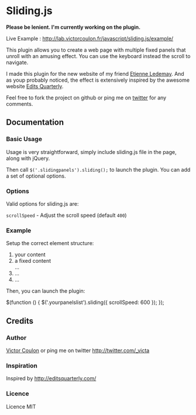 Sliding.js
========================================

**Please be lenient. I'm currently working on the plugin.**

Live Example : http://lab.victorcoulon.fr/javascript/sliding.js/example/

This plugin allows you to create a web page with multiple fixed panels that unroll with an amusing effect. You can use the keyboard instead the scroll to navigate.

I made this plugin for the new website of my friend [Etienne Ledemay](http://artographik.fr/).
And as youp probably noticed, the effect is extensively inspired by the awesome website [Edits Quarterly](http://artographik.fr/).

Feel free to fork the project on github or ping me on [twitter](http://twitter.com/_victa) for any comments.

Documentation
-------------

### Basic Usage

Usage is very straightforward, simply include sliding.js file in the page, along with jQuery.

  <script src="js/libs/jquery.js"></script>  
  <script src="js/libs/sliding.js"></script>
Then call ``$('.slidingpanels').sliding();`` to launch the plugin. You can add a set of optional options.

### Options

Valid options for sliding.js are:

``scrollSpeed`` - Adjust the scroll speed (default ``400``)

### Example

Setup the correct element structure:

  <ol class="yourpanelslist">
      <li id="myfirstid" class="cover"> 
          your content
      </li>
      <li id="mysecondid">
           <div class="fixed"> <!-- if you need a "fixed" content -->
              a fixed content
          </div>
          ...
      </li>
      <li id="coolid" class="cover">
          ...
      </li>
      <li id="anotherid">
          ...
      </li>
  </ol>
  
Then, you can launch the plugin:

  $(function () {
      $('.yourpanelslist').sliding({
          scrollSpeed: 600
      });
  });


Credits
-------------

### Author
[Victor Coulon](http://victorcoulon.fr) or ping me on twitter http://twitter.com/_victa

### Inspiration
Inspired by http://editsquarterly.com/

### Licence
Licence MIT